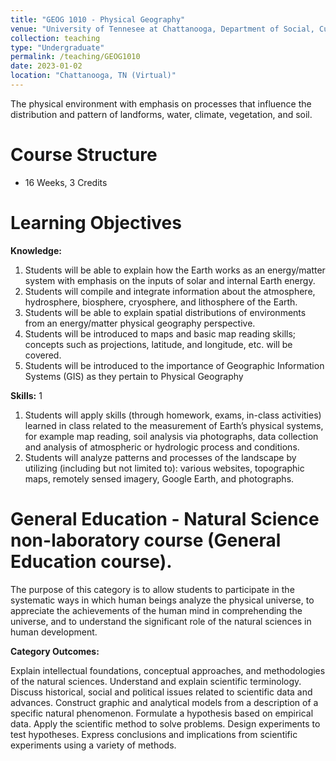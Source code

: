 ```yaml
---
title: "GEOG 1010 - Physical Geography"
venue: "University of Tennesee at Chattanooga, Department of Social, Cultural and Justice Studies"
collection: teaching
type: "Undergraduate"
permalink: /teaching/GEOG1010
date: 2023-01-02
location: "Chattanooga, TN (Virtual)"
---
```


The physical environment with emphasis on processes that influence the distribution and pattern of landforms, water, climate, vegetation, and soil. 

Course Structure
======
- 16 Weeks, 3 Credits

Learning Objectives
======
**Knowledge:** 
1. Students will be able to explain how the Earth works as an energy/matter system with emphasis on the inputs of solar and internal Earth energy.
2. Students will compile and integrate information about the atmosphere, hydrosphere, biosphere, cryosphere, and lithosphere of the Earth.
3. Students will be able to explain spatial distributions of environments from an energy/matter physical geography perspective.
4. Students will be introduced to maps and basic map reading skills; concepts such as projections, latitude, and longitude, etc. will be covered.
5. Students will be introduced to the importance of Geographic Information Systems (GIS) as they pertain to Physical Geography
   
**Skills:** 1
1. Students will apply skills (through homework, exams, in-class activities) learned in class related to the measurement of Earth’s physical systems, for example map reading, soil analysis via photographs, data collection and analysis of atmospheric or hydrologic process and conditions.
2. Students will analyze patterns and processes of the landscape by utilizing (including but not limited to): various websites, topographic maps, remotely sensed imagery, Google Earth, and photographs.

General Education - Natural Science non-laboratory course (General Education course).
======
The purpose of this category is to allow students to participate in the systematic ways in which human beings analyze the physical universe, to appreciate the achievements of the human mind in comprehending the universe, and to understand the significant role of the natural sciences in human development.

**Category Outcomes:**

Explain intellectual foundations, conceptual approaches, and methodologies of the natural sciences.
Understand and explain scientific terminology.
Discuss historical, social and political issues related to scientific data and advances.
Construct graphic and analytical models from a description of a specific natural phenomenon.
Formulate a hypothesis based on empirical data.
Apply the scientific method to solve problems.
Design experiments to test hypotheses.
Express conclusions and implications from scientific experiments using a variety of methods.
